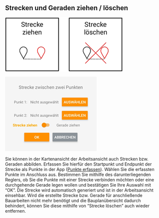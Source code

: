 ## Strecken und Geraden ziehen / löschen
![Strecke/ Gerade ziehen Button](../images_funktionen/draw_line.png)

![Strecke/ Gerade ziehen Screen](../images_funktionen/draw_line_screen.png)

Sie können in der Kartenansicht der Arbeitsansicht auch Strecken bzw. Geraden abbilden. Erfassen Sie hierfür den Startpunkt und Endpunkt der Strecke als Punkte in der App ([Punkte erfassen](https://docs.excav.de/app/funktionen/punkte_und_flächen/punkte_erfassen/)). Wählen Sie die erfassten Punkte im Anschluss aus. Bestimmen Sie mithilfe des darunterliegenden Reglers, ob Sie die Punkte mit einer Strecke verbinden möchten oder eine durchgehende Gerade legen wollen und bestätigen Sie Ihre Auswahl mit “OK”. Die Strecke wird automatisch generiert und ist in der Arbeitsansicht einsehbar. 
Wird die erstellte Strecke bzw. Gerade für anschließende Bauarbeiten nicht mehr benötigt und die Bauplanübersicht dadurch behindert, können Sie diese mithilfe von “Strecke löschen” auch wieder entfernen. 